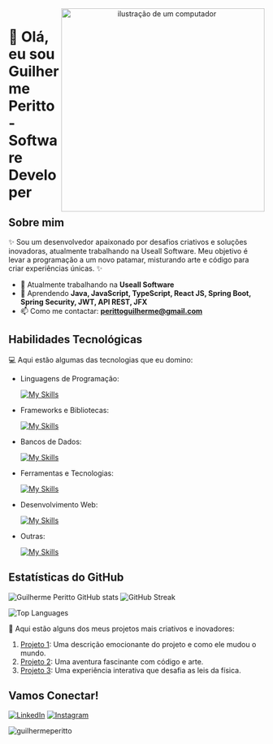 <div align="center">
  <img src="https://raw.githubusercontent.com/MicaelliMedeiros/micaellimedeiros/master/image/computer-illustration.png" alt="ilustração de um computador" min-width="400px" max-width="400px" width="400px" align="right">
</div>

# 🚀 Olá, eu sou Guilherme Peritto - Software Developer 

## Sobre mim

✨ Sou um desenvolvedor apaixonado por desafios criativos e soluções inovadoras, atualmente trabalhando na Useall Software. Meu objetivo é levar a programação a um novo patamar, misturando arte e código para criar experiências únicas. ✨

- 🔭 Atualmente trabalhando na **Useall Software**
- 🌱 Aprendendo **Java, JavaScript, TypeScript, React JS, Spring Boot, Spring Security, JWT, API REST, JFX**
- 📫 Como me contactar: **perittoguilherme@gmail.com**

## Habilidades Tecnológicas

💻 Aqui estão algumas das tecnologias que eu domino:

- Linguagens de Programação:

     [![My Skills](https://skillicons.dev/icons?i=java,javascript,typescript,cs)](https://skillicons.dev)
- Frameworks e Bibliotecas: 

    [![My Skills](https://skillicons.dev/icons?i=spring,react,nodejs,dotnet,prisma,npm)](https://skillicons.dev)
- Bancos de Dados: 

    [![My Skills](https://skillicons.dev/icons?i=mysql,postgresql,sqlite,mongodb,oraclesql)](https://skillicons.dev)
- Ferramentas e Tecnologias: 

    [![My Skills](https://skillicons.dev/icons?i=git,github,azure,figma,next,vite,docker,postman)](https://skillicons.dev)
- Desenvolvimento Web:

    [![My Skills](https://skillicons.dev/icons?i=html,css,tailwindcss)](https://skillicons.dev) 
- Outras:

    [![My Skills](https://skillicons.dev/icons?i=arduino)](https://skillicons.dev)

## Estatísticas do GitHub

![Guilherme Peritto GitHub stats](https://github-readme-stats.vercel.app/api?username=guilhermeperitto&rank_icon=percentile)
![GitHub Streak](https://github-readme-streak-stats.herokuapp.com/?user=guilhermeperitto&)

![Top Languages](https://github-readme-stats.vercel.app/api/top-langs?username=guilhermeperitto&show_icons=true&locale=en&layout=compact)

🎨 Aqui estão alguns dos meus projetos mais criativos e inovadores:

1. [Projeto 1](https://github.com/[seu-usuario]/projeto1): Uma descrição emocionante do projeto e como ele mudou o mundo.
2. [Projeto 2](https://github.com/[seu-usuario]/projeto2): Uma aventura fascinante com código e arte.
3. [Projeto 3](https://github.com/[seu-usuario]/projeto3): Uma experiência interativa que desafia as leis da física.

## Vamos Conectar!

[![LinkedIn](https://img.shields.io/badge/-Guilherme_Peritto-blue?style=flat-square&logo=Linkedin&logoColor=white&link=https://linkedin.com/in/guilherme-peritto-600348225)](https://linkedin.com/in/guilherme-peritto-600348225)
[![Instagram](https://img.shields.io/badge/-guilhermeperitto-purple?style=flat-square&logo=Instagram&logoColor=white&link=https://instagram.com/guilhermeperitto)](https://instagram.com/guilhermeperitto)

<p align="left"> <img src="https://komarev.com/ghpvc/?username=guilhermeperitto&label=Profile%20views&color=0e75b6&style=flat" alt="guilhermeperitto" /> </p>
